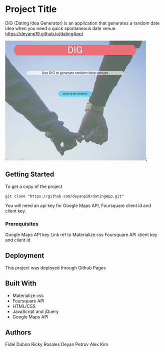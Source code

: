 # Project Title

DIG (Dating Idea Generator) is an application that generates a random date idea when you need a quick spontaneous date venue. 
https://deyanp19.github.io/datingApp/

![Alt text](assets/images/digapp.png "DIG APPLICATION");
## Getting Started

To get a copy of the project

```
git clone "https://github.com/deyanp19/datingApp.git"
```

You will need an api key for Google Maps API, Foursquare client id and client key.

### Prerequisites

Google Maps API key
Link ref to Materialize.css
Foursquare API client key and client id

## Deployment

This project was deployed through Github Pages

## Built With

* Materialize css
* Foursquare API
* HTML/CSS
* JavaScript and jQuery
* Google Maps API


## Authors

Fidel Dubon
Ricky Rosales
Deyan Petrov
Alex Kim

